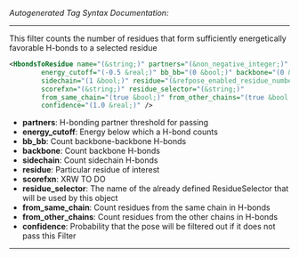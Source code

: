 _Autogenerated Tag Syntax Documentation:_

---
This filter counts the number of residues that form sufficiently energetically favorable H-bonds to a selected residue

```xml
<HbondsToResidue name="(&string;)" partners="(&non_negative_integer;)"
        energy_cutoff="(-0.5 &real;)" bb_bb="(0 &bool;)" backbone="(0 &bool;)"
        sidechain="(1 &bool;)" residue="(&refpose_enabled_residue_number;)"
        scorefxn="(&string;)" residue_selector="(&string;)"
        from_same_chain="(true &bool;)" from_other_chains="(true &bool;)"
        confidence="(1.0 &real;)" />
```

-   **partners**: H-bonding partner threshold for passing
-   **energy_cutoff**: Energy below which a H-bond counts
-   **bb_bb**: Count backbone-backbone H-bonds
-   **backbone**: Count backbone H-bonds
-   **sidechain**: Count sidechain H-bonds
-   **residue**: Particular residue of interest
-   **scorefxn**: XRW TO DO
-   **residue_selector**: The name of the already defined ResidueSelector that will be used by this object
-   **from_same_chain**: Count residues from the same chain in H-bonds
-   **from_other_chains**: Count residues from the other chains in H-bonds
-   **confidence**: Probability that the pose will be filtered out if it does not pass this Filter

---
